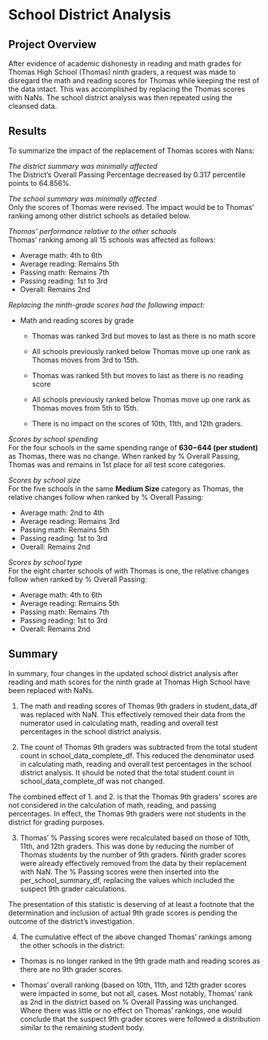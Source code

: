 # School District Analysis
## Project Overview

After evidence of academic dishonesty in reading and math grades for Thomas High School (Thomas) ninth graders, a request was made to disregard the math and reading scores for Thomas while keeping the rest of the data intact.  This was accomplished by replacing the Thomas scores with NaNs.  The school district analysis was then repeated using the cleansed data.

## Results

To summarize the impact of the replacement of Thomas scores with Nans:

*The district summary was minimally affected*  
The District’s Overall Passing Percentage decreased by 0.317 percentile points to 64.856%.

*The school summary was minimally affected*  
Only the scores of Thomas were revised. The impact would be to Thomas’ ranking among other district schools as detailed below. 

*Thomas’ performance relative to the other schools*  
Thomas’ ranking among all 15 schools was affected as follows:  
  - Average math:		  4th to 6th  
  - Average reading:	Remains 5th  
  - Passing math:		  Remains 7th  
  - Passing reading:  1st to 3rd  
  - Overall:  		    Remains 2nd  

*Replacing the ninth-grade scores had the following impact:*  
  - Math and reading scores by grade  
    - Thomas was ranked 3rd but moves to last as there is no math score  
    - All schools previously ranked below Thomas move up one rank as Thomas moves from 3rd to 15th.

    - Thomas was ranked 5th but moves to last as there is no reading score
    - All schools previously ranked below Thomas move up one rank as Thomas moves from 5th to 15th.

    - There is no impact on the scores of 10th, 11th, and 12th graders.

*Scores by school spending*  
For the four schools in the same spending range of **$630-$644 (per student)** as Thomas, there was no change. When ranked by % Overall Passing, Thomas was and remains in 1st place for all test score categories. 

*Scores by school size*  
For the five schools in the same **Medium Size** category as Thomas, the relative changes follow when ranked by % Overall Passing:  
  - Average math:  	    2nd to 4th  
  - Average reading:  	Remains 3rd  
  - Passing math:  	    Remains 5th  
  - Passing reading:  	1st to 3rd  
  - Overall:  Remains 	2nd  

*Scores by school type*  
For the eight charter schools of with Thomas is one, the relative changes follow when ranked by % Overall Passing:  
  - Average math:  	    4th to 6th 
  - Average reading:  	Remains 5th 
  - Passing math:  	    Remains 7th 
  - Passing reading:  	1st to 3rd 
  - Overall:  		      Remains 2nd 

## Summary


In summary, four changes in the updated school district analysis after reading and math scores for the ninth grade at Thomas High School have been replaced with NaNs.  

1.	The math and reading scores of Thomas 9th graders in student_data_df was replaced with NaN.  This effectively removed their data from the numerator used in calculating math, reading and overall test percentages in the school district analysis.  

2.	The count of Thomas 9th graders was subtracted from the total student count in school_data_complete_df. This reduced the denominator used in calculating math, reading and overall test percentages in the school district analysis.  It should be noted that the total student count in school_data_complete_df was not changed.  

The combined effect of 1. and 2. is that the Thomas 9th graders’ scores are not considered in the calculation of math, reading, and passing percentages.  In effect, the Thomas 9th graders were not students in the district for grading purposes.  

3.	Thomas’ % Passing scores were recalculated based on those of 10th, 11th, and 12th graders.  This was done by reducing the number of Thomas students by the number of 9th graders.  Ninth grader scores were already effectively removed from the data by their replacement with NaN.  The % Passing scores were then inserted into the per_school_summary_df, replacing the values which included the suspect 9th grader calculations.  

The presentation of this statistic is deserving of at least a footnote that the determination and inclusion of actual 9th grade scores is pending the outcome of the district’s investigation.   

4.	The cumulative effect of the above changed Thomas’ rankings among the other schools in the district:  

  -	Thomas is no longer ranked in the 9th grade math and reading scores as there are no 9th grader scores.  

  -	Thomas’ overall ranking (based on 10th, 11th, and 12th grader scores were impacted in some, but not all, cases.  Most notably, Thomas’ rank as 2nd in the district based on % Overall Passing was unchanged.  Where there was little or no effect on Thomas’ rankings, one would conclude that the suspect 9th grader scores were followed a distribution similar to the remaining student body.  
